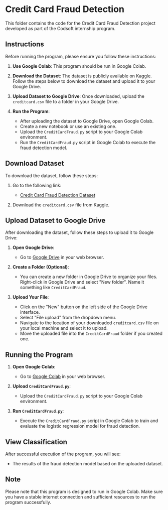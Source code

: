 # Credit Card Fraud Detection

This folder contains the code for the Credit Card Fraud Detection project developed as part of the Codsoft internship program.

## Instructions

Before running the program, please ensure you follow these instructions:

1. **Use Google Colab**: This program should be run in Google Colab.

2. **Download the Dataset**: The dataset is publicly available on Kaggle. Follow the steps below to download the dataset and upload it to your Google Drive.

3. **Upload Dataset to Google Drive**: Once downloaded, upload the `creditcard.csv` file to a folder in your Google Drive.

4. **Run the Program**:
   - After uploading the dataset to Google Drive, open Google Colab.
   - Create a new notebook or use an existing one.
   - Upload the `CreditCardFraud.py` script to your Google Colab environment.
   - Run the `CreditCardFraud.py` script in Google Colab to execute the fraud detection model.

## Download Dataset

To download the dataset, follow these steps:

1. Go to the following link: 
   - [Credit Card Fraud Detection Dataset](https://www.kaggle.com/datasets/adrianmcmahon/imdb-india-movies)

2. Download the `creditcard.csv` file from Kaggle.

## Upload Dataset to Google Drive

After downloading the dataset, follow these steps to upload it to Google Drive:

1. **Open Google Drive**:
   - Go to [Google Drive](https://drive.google.com/) in your web browser.

2. **Create a Folder (Optional)**:
   - You can create a new folder in Google Drive to organize your files. Right-click in Google Drive and select "New folder". Name it something like `CreditCardFraud`.

3. **Upload Your File**:
   - Click on the "New" button on the left side of the Google Drive interface.
   - Select "File upload" from the dropdown menu.
   - Navigate to the location of your downloaded `creditcard.csv` file on your local machine and select it to upload.
   - Move the uploaded file into the `CreditCardFraud` folder if you created one.

## Running the Program

1. **Open Google Colab**:
   - Go to [Google Colab](https://colab.research.google.com/) in your web browser.

2. **Upload `CreditCardFraud.py`**:
   - Upload the `CreditCardFraud.py` script to your Google Colab environment.

3. **Run `CreditCardFraud.py`**:
   - Execute the `CreditCardFraud.py` script in Google Colab to train and evaluate the logistic regression model for fraud detection.

## View Classification

After successful execution of the program, you will see:
- The results of the fraud detection model based on the uploaded dataset.

## Note

Please note that this program is designed to run in Google Colab. Make sure you have a stable internet connection and sufficient resources to run the program successfully.
